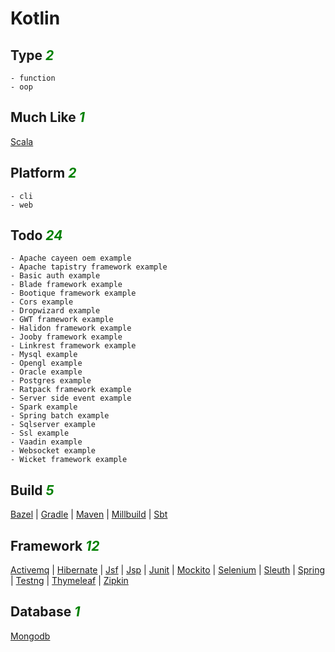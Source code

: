 # Kotlin

## Type <i style='color:green;'>2</i>
	- function
	- oop
## Much Like <i style='color:green;'>1</i>
[Scala](SCALA.md)
## Platform <i style='color:green;'>2</i>
	- cli
	- web
## Todo <i style='color:green;'>24</i>
	- Apache cayeen oem example
	- Apache tapistry framework example
	- Basic auth example
	- Blade framework example
	- Bootique framework example
	- Cors example
	- Dropwizard example
	- GWT framework example
	- Halidon framework example
	- Jooby framework example
	- Linkrest framework example
	- Mysql example
	- Opengl example
	- Oracle example
	- Postgres example
	- Ratpack framework example
	- Server side event example
	- Spark example
	- Spring batch example
	- Sqlserver example
	- Ssl example
	- Vaadin example
	- Websocket example
	- Wicket framework example
## Build <i style='color:green;'>5</i>
[Bazel](https://github.com/bearddan2000?tab=repositories&q=kotlin+bazel&type=&language=&sort=) | [Gradle](https://github.com/bearddan2000?tab=repositories&q=kotlin+gradle&type=&language=&sort=) | [Maven](https://github.com/bearddan2000?tab=repositories&q=kotlin+maven&type=&language=&sort=) | [Millbuild](https://github.com/bearddan2000?tab=repositories&q=kotlin+millbuild&type=&language=&sort=) | [Sbt](https://github.com/bearddan2000?tab=repositories&q=kotlin+sbt&type=&language=&sort=)
## Framework <i style='color:green;'>12</i>
[Activemq](https://github.com/bearddan2000?tab=repositories&q=kotlin+activemq&type=&language=&sort=) | [Hibernate](https://github.com/bearddan2000?tab=repositories&q=kotlin+hibernate&type=&language=&sort=) | [Jsf](https://github.com/bearddan2000?tab=repositories&q=kotlin+jsf&type=&language=&sort=) | [Jsp](https://github.com/bearddan2000?tab=repositories&q=kotlin+jsp&type=&language=&sort=) | [Junit](https://github.com/bearddan2000?tab=repositories&q=kotlin+junit&type=&language=&sort=) | [Mockito](https://github.com/bearddan2000?tab=repositories&q=kotlin+mockito&type=&language=&sort=) | [Selenium](https://github.com/bearddan2000?tab=repositories&q=kotlin+selenium&type=&language=&sort=) | [Sleuth](https://github.com/bearddan2000?tab=repositories&q=kotlin+sleuth&type=&language=&sort=) | [Spring](https://github.com/bearddan2000?tab=repositories&q=kotlin+spring&type=&language=&sort=) | [Testng](https://github.com/bearddan2000?tab=repositories&q=kotlin+testng&type=&language=&sort=) | [Thymeleaf](https://github.com/bearddan2000?tab=repositories&q=kotlin+thymeleaf&type=&language=&sort=) | [Zipkin](https://github.com/bearddan2000?tab=repositories&q=kotlin+zipkin&type=&language=&sort=)
## Database <i style='color:green;'>1</i>
[Mongodb](https://github.com/bearddan2000?tab=repositories&q=kotlin+mongodb&type=&language=&sort=)